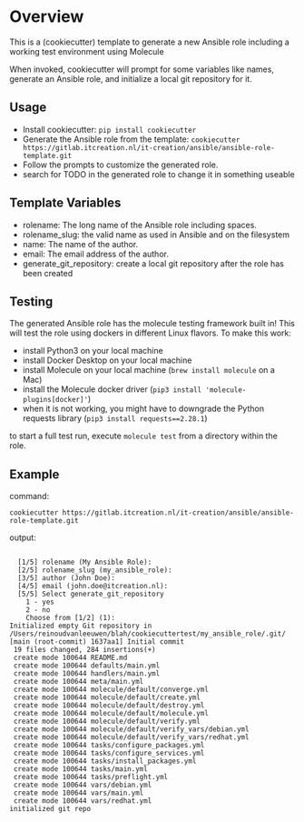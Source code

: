 
Overview
========

This is a (cookiecutter) template to generate a new Ansible role including a working test environment using Molecule

When invoked, cookiecutter will prompt for some variables like names, generate an Ansible role, and initialize a local git repository for it.

Usage
-----
- Install cookiecutter: `pip install cookiecutter`
- Generate the Ansible role from the template: `cookiecutter https://gitlab.itcreation.nl/it-creation/ansible/ansible-role-template.git`
- Follow the prompts to customize the generated role.
- search for TODO in the generated role to change it in something useable

Template Variables
------
- rolename: The long name of the Ansible role including spaces.
- rolename_slug: the valid name as used in Ansible and on the filesystem
- name: The name of the author.
- email: The email address of the author.
- generate_git_repository: create a local git repository after the role has been created


Testing
-------
The generated Ansible role has the molecule testing framework built in! This will test the role using dockers in different Linux
flavors. To make this work:
- install Python3 on your local machine
- install Docker Desktop on your local machine
- install Molecule on your local machine (`brew install molecule` on a Mac)
- install the Molecule docker driver (`pip3 install 'molecule-plugins[docker]'`)
- when it is not working, you might have to downgrade the Python requests library (`pip3 install requests==2.28.1`)

to start a full test run, execute `molecule test` from a directory within the role.

Example
----

command:
```
cookiecutter https://gitlab.itcreation.nl/it-creation/ansible/ansible-role-template.git
```
output:
```

  [1/5] rolename (My Ansible Role):
  [2/5] rolename_slug (my_ansible_role):
  [3/5] author (John Doe):
  [4/5] email (john.doe@itcreation.nl):
  [5/5] Select generate_git_repository
    1 - yes
    2 - no
    Choose from [1/2] (1):
Initialized empty Git repository in /Users/reinoudvanleeuwen/blah/cookiecuttertest/my_ansible_role/.git/
[main (root-commit) 1637aa1] Initial commit
 19 files changed, 284 insertions(+)
 create mode 100644 README.md
 create mode 100644 defaults/main.yml
 create mode 100644 handlers/main.yml
 create mode 100644 meta/main.yml
 create mode 100644 molecule/default/converge.yml
 create mode 100644 molecule/default/create.yml
 create mode 100644 molecule/default/destroy.yml
 create mode 100644 molecule/default/molecule.yml
 create mode 100644 molecule/default/verify.yml
 create mode 100644 molecule/default/verify_vars/debian.yml
 create mode 100644 molecule/default/verify_vars/redhat.yml
 create mode 100644 tasks/configure_packages.yml
 create mode 100644 tasks/configure_services.yml
 create mode 100644 tasks/install_packages.yml
 create mode 100644 tasks/main.yml
 create mode 100644 tasks/preflight.yml
 create mode 100644 vars/debian.yml
 create mode 100644 vars/main.yml
 create mode 100644 vars/redhat.yml
initialized git repo
```